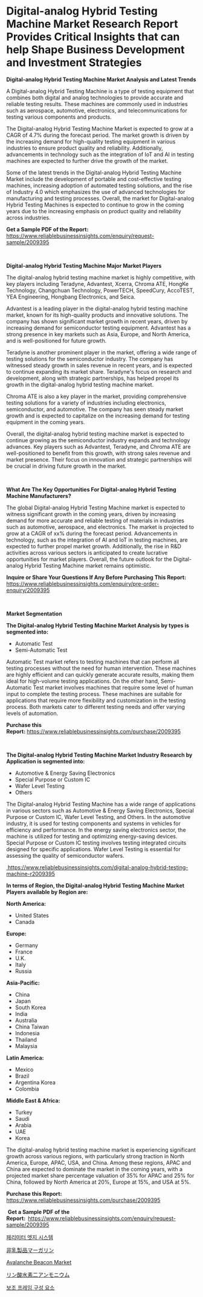 <p><h1>Digital-analog Hybrid Testing Machine Market Research Report Provides Critical Insights that can help Shape Business Development and Investment Strategies</h1></p><p><strong>Digital-analog Hybrid Testing Machine Market Analysis and Latest Trends</strong></p>
<p><p>A Digital-analog Hybrid Testing Machine is a type of testing equipment that combines both digital and analog technologies to provide accurate and reliable testing results. These machines are commonly used in industries such as aerospace, automotive, electronics, and telecommunications for testing various components and products.</p><p>The Digital-analog Hybrid Testing Machine Market is expected to grow at a CAGR of 4.7% during the forecast period. The market growth is driven by the increasing demand for high-quality testing equipment in various industries to ensure product quality and reliability. Additionally, advancements in technology such as the integration of IoT and AI in testing machines are expected to further drive the growth of the market.</p><p>Some of the latest trends in the Digital-analog Hybrid Testing Machine Market include the development of portable and cost-effective testing machines, increasing adoption of automated testing solutions, and the rise of Industry 4.0 which emphasizes the use of advanced technologies for manufacturing and testing processes. Overall, the market for Digital-analog Hybrid Testing Machines is expected to continue to grow in the coming years due to the increasing emphasis on product quality and reliability across industries.</p></p>
<p><strong>Get a Sample PDF of the Report:&nbsp;</strong> <a href="https://www.reliablebusinessinsights.com/enquiry/request-sample/2009395">https://www.reliablebusinessinsights.com/enquiry/request-sample/2009395</a></p>
<p>&nbsp;</p>
<p><strong>Digital-analog Hybrid Testing Machine Major Market Players</strong></p>
<p><p>The digital-analog hybrid testing machine market is highly competitive, with key players including Teradyne, Advantest, Xcerra, Chroma ATE, HongKe Technology, Changchuan Technology, PowerTECH, SpeedCury, AccoTEST, YEA Engineering, Hongbang Electronics, and Seica.</p><p>Advantest is a leading player in the digital-analog hybrid testing machine market, known for its high-quality products and innovative solutions. The company has shown significant market growth in recent years, driven by increasing demand for semiconductor testing equipment. Advantest has a strong presence in key markets such as Asia, Europe, and North America, and is well-positioned for future growth.</p><p>Teradyne is another prominent player in the market, offering a wide range of testing solutions for the semiconductor industry. The company has witnessed steady growth in sales revenue in recent years, and is expected to continue expanding its market share. Teradyne's focus on research and development, along with strategic partnerships, has helped propel its growth in the digital-analog hybrid testing machine market.</p><p>Chroma ATE is also a key player in the market, providing comprehensive testing solutions for a variety of industries including electronics, semiconductor, and automotive. The company has seen steady market growth and is expected to capitalize on the increasing demand for testing equipment in the coming years.</p><p>Overall, the digital-analog hybrid testing machine market is expected to continue growing as the semiconductor industry expands and technology advances. Key players such as Advantest, Teradyne, and Chroma ATE are well-positioned to benefit from this growth, with strong sales revenue and market presence. Their focus on innovation and strategic partnerships will be crucial in driving future growth in the market.</p></p>
<p>&nbsp;</p>
<p><strong>What Are The Key Opportunities For Digital-analog Hybrid Testing Machine Manufacturers?</strong></p>
<p><p>The global Digital-analog Hybrid Testing Machine market is expected to witness significant growth in the coming years, driven by increasing demand for more accurate and reliable testing of materials in industries such as automotive, aerospace, and electronics. The market is projected to grow at a CAGR of xx% during the forecast period. Advancements in technology, such as the integration of AI and IoT in testing machines, are expected to further propel market growth. Additionally, the rise in R&D activities across various sectors is anticipated to create lucrative opportunities for market players. Overall, the future outlook for the Digital-analog Hybrid Testing Machine market remains optimistic.</p></p>
<p><strong>Inquire or Share Your Questions If Any Before Purchasing This Report:</strong> <a href="https://www.reliablebusinessinsights.com/enquiry/pre-order-enquiry/2009395">https://www.reliablebusinessinsights.com/enquiry/pre-order-enquiry/2009395</a></p>
<p>&nbsp;</p>
<p><strong>Market Segmentation</strong></p>
<p><strong>The Digital-analog Hybrid Testing Machine Market Analysis by types is segmented into:</strong></p>
<p><ul><li>Automatic Test</li><li>Semi-Automatic Test</li></ul></p>
<p><p>Automatic Test market refers to testing machines that can perform all testing processes without the need for human intervention. These machines are highly efficient and can quickly generate accurate results, making them ideal for high-volume testing applications. On the other hand, Semi-Automatic Test market involves machines that require some level of human input to complete the testing process. These machines are suitable for applications that require more flexibility and customization in the testing process. Both markets cater to different testing needs and offer varying levels of automation.</p></p>
<p><strong>Purchase this Report:&nbsp;</strong><a href="https://www.reliablebusinessinsights.com/purchase/2009395">https://www.reliablebusinessinsights.com/purchase/2009395</a></p>
<p>&nbsp;</p>
<p><strong>The Digital-analog Hybrid Testing Machine Market Industry Research by Application is segmented into:</strong></p>
<p><ul><li>Automotive & Energy Saving Electronics</li><li>Special Purpose or Custom IC</li><li>Wafer Level Testing</li><li>Others</li></ul></p>
<p><p>The Digital-analog Hybrid Testing Machine has a wide range of applications in various sectors such as Automotive & Energy Saving Electronics, Special Purpose or Custom IC, Wafer Level Testing, and Others. In the automotive industry, it is used for testing components and systems in vehicles for efficiency and performance. In the energy saving electronics sector, the machine is utilized for testing and optimizing energy-saving devices. Special Purpose or Custom IC testing involves testing integrated circuits designed for specific applications. Wafer Level Testing is essential for assessing the quality of semiconductor wafers.</p></p>
<p><a href="https://www.reliablebusinessinsights.com/digital-analog-hybrid-testing-machine-r2009395">&nbsp;https://www.reliablebusinessinsights.com/digital-analog-hybrid-testing-machine-r2009395</a></p>
<p><strong>In terms of Region, the Digital-analog Hybrid Testing Machine Market Players available by Region are:</strong></p>
<p>
    <p> <strong> North America: </strong>
        <ul>
            <li>United States</li>
            <li>Canada</li>
        </ul>
        </p> 
    <p> <strong> Europe: </strong>
        <ul>
            <li>Germany</li>
            <li>France</li>
            <li>U.K.</li>
            <li>Italy</li>
            <li>Russia</li>
        </ul>
        </p> 
    <p> <strong> Asia-Pacific: </strong>
        <ul>
            <li>China</li>
            <li>Japan</li>
            <li>South Korea</li>
            <li>India</li>
            <li>Australia</li>
            <li>China Taiwan</li>
            <li>Indonesia</li>
            <li>Thailand</li>
            <li>Malaysia</li>
        </ul>
        </p> 
    <p> <strong> Latin America: </strong>
        <ul>
            <li>Mexico</li>
            <li>Brazil</li>
            <li>Argentina Korea</li>
            <li>Colombia</li>
        </ul>
        </p> 
    <p> <strong> Middle East & Africa: </strong>
        <ul>
            <li>Turkey</li>
            <li>Saudi</li>
            <li>Arabia</li>
            <li>UAE</li>
            <li>Korea</li>
        </ul>
    </p>
    </p>
<p><p>The digital-analog hybrid testing machine market is experiencing significant growth across various regions, with particularly strong traction in North America, Europe, APAC, USA, and China. Among these regions, APAC and China are expected to dominate the market in the coming years, with a projected market share percentage valuation of 35% for APAC and 25% for China, followed by North America at 20%, Europe at 15%, and USA at 5%.</p></p>
<p><strong>Purchase this Report: </strong><a href="https://www.reliablebusinessinsights.com/purchase/2009395">https://www.reliablebusinessinsights.com/purchase/2009395</a></p>
<p>&nbsp;<strong>Get a Sample PDF of the Report:&nbsp;&nbsp;</strong><a href="https://www.reliablebusinessinsights.com/enquiry/request-sample/2009395">https://www.reliablebusinessinsights.com/enquiry/request-sample/2009395</a></p>
<p><strong></strong></p>
<p><p><a href="https://github.com/Howaoole34545/Market-Research-Report-List-2/blob/main/4669733178639.md">페리미터 엣지 시스템</a></p><p><a href="https://github.com/kegley4963/Market-Research-Report-List-2/blob/main/1897736165523.md">非乳製品マーガリン</a></p><p><a href="https://github.com/julyju69/Market-Research-Report-List-4/blob/main/avalanche-beacon-market.md">Avalanche Beacon Market</a></p><p><a href="https://github.com/LuzHills1972/Market-Research-Report-List-1/blob/main/5665870165524.md">リン酸水素二アンモニウム</a></p><p><a href="https://github.com/JackieFauhey9089475/Market-Research-Report-List-2/blob/main/1341447178640.md">보조 프레임 구성 요소</a></p></p>